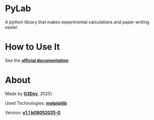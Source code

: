 # PyLab
A python library that makes experimental calculations and paper writing easier.

# How to Use It
See the [**official documentation**](https://github.com/G3Dev-0/pylab/blob/main/DOCUMENTATION.md).

# About
Made by [**G3Dev**](https://github.com/G3Dev-0), 2025\

Used Technologies: [**matplotlib**](https://matplotlib.org/)

Version: [**v1.1 b08052025-0**](https://github.com/G3Dev-0/pylab)